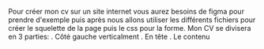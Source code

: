 Pour créer mon cv sur un site internet vous aurez besoins de figma pour prendre d'exemple puis après nous allons utiliser les différents fichiers pour créer le squelette de la page puis le css pour la forme.
Mon CV se divisera en 3 parties: 
. Côté gauche verticalment 
. En tête
. Le contenu